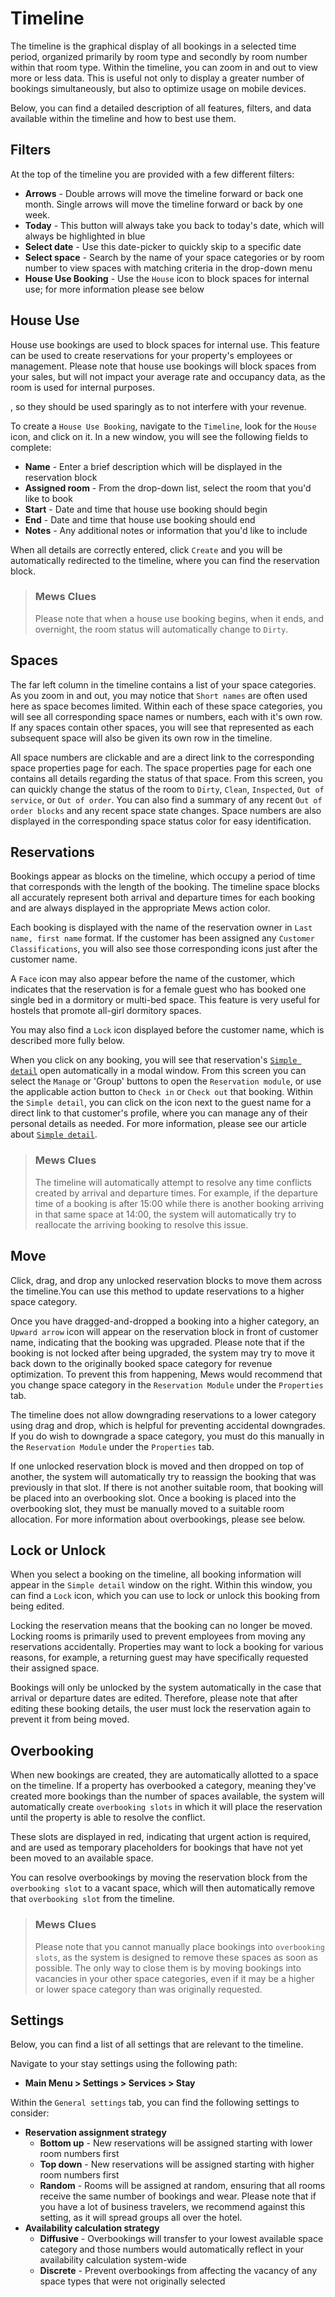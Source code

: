 # Timeline

The timeline is the graphical display of all bookings in a selected time period, organized primarily by room type and secondly by room number within that room type. Within the timeline, you can zoom in and out to view more or less data. This is useful not only to display a greater number of bookings simultaneously, but also to optimize usage on mobile devices.

Below, you can find a detailed description of all features, filters, and data available within the timeline and how to best use them.

## Filters

At the top of the timeline you are provided with a few different filters:

* **Arrows** - Double arrows will move the timeline forward or back one month. Single arrows will move the timeline forward or back by one week.
* **Today** - This button will always take you back to today's date, which will always be highlighted in blue
* **Select date** - Use this date-picker to quickly skip to a specific date
* **Select space** - Search by the name of your space categories or by room number to view spaces with matching criteria in the drop-down menu
* **House Use Booking** - Use the `House` icon to block spaces for internal use; for more information please see below

## House Use

House use bookings are used to block spaces for internal use. This feature can be used to create reservations for your property's employees or management. Please note that house use bookings will block spaces from your sales, but will not impact your average rate and occupancy data, as the room is used for internal purposes.

, so they should be used sparingly as to not interfere with your revenue.

To create a `House Use Booking`, navigate to the `Timeline`, look for the `House` icon, and click on it. In a new window, you will see the following fields to complete:

* **Name** - Enter a brief description which will be displayed in the reservation block
* **Assigned room** - From the drop-down list, select the room that you'd like to book
* **Start** - Date and time that house use booking should begin
* **End** - Date and time that house use booking should end
* **Notes** - Any additional notes or information that you'd like to include

When all details are correctly entered, click `Create` and you will be automatically redirected to the timeline, where you can find the reservation block.

> ### Mews Clues
>
> Please note that when a house use booking begins, when it ends, and overnight, the room status will automatically change to `Dirty`.

## Spaces

The far left column in the timeline contains a list of your space categories. As you zoom in and out, you may notice that `Short names` are often used here as space becomes limited. Within each of these space categories, you will see all corresponding space names or numbers, each with it's own row. If any spaces contain other spaces, you will see that represented as each subsequent space will also be given its own row in the timeline.

All space numbers are clickable and are a direct link to the corresponding space properties page for each. The space properties page for each one contains all details regarding the status of that space. From this screen, you can quickly change the status of the room to `Dirty`, `Clean`, `Inspected`, `Out of service`, or `Out of order`. You can also find a summary of any recent `Out of order blocks` and any recent space state changes. Space numbers are also displayed in the corresponding space status color for easy identification.

## Reservations

Bookings appear as blocks on the timeline, which occupy a period of time that corresponds with the length of the booking. The timeline space blocks all accurately represent both arrival and departure times for each booking and are always displayed in the appropriate Mews action color.

Each booking is displayed with the name of the reservation owner in `Last name, first name` format. If the customer has been assigned any `Customer Classifications`, you will also see those corresponding icons just after the customer name.

A `Face` icon may also appear before the name of the customer, which indicates that the reservation is for a female guest who has booked one single bed in a dormitory or multi-bed space. This feature is very useful for hostels that promote all-girl dormitory spaces.

You may also find a `Lock` icon displayed before the customer name, which is described more fully below.

When you click on any booking, you will see that reservation's [`Simple detail`](https://github.com/mews-systems/commander-guide/tree/aba4aad5c9d2bc8ec74b2a6c202f25d981c8b45b/reservations/simple-detail.html) open automatically in a modal window. From this screen you can select the `Manage` or 'Group' buttons to open the `Reservation module`, or use the applicable action button to `Check in` or `Check out` that booking. Within the `Simple detail`, you can click on the icon next to the guest name for a direct link to that customer's profile, where you can manage any of their personal details as needed. For more information, please see our article about [`Simple detail`](https://github.com/mews-systems/commander-guide/tree/aba4aad5c9d2bc8ec74b2a6c202f25d981c8b45b/reservations/simple-detail.html).

> ### Mews Clues
>
> The timeline will automatically attempt to resolve any time conflicts created by arrival and departure times. For example, if the departure time of a booking is after 15:00 while there is another booking arriving in that same space at 14:00, the system will automatically try to reallocate the arriving booking to resolve this issue.

## Move

Click, drag, and drop any unlocked reservation blocks to move them across the timeline.You can use this method to update reservations to a higher space category.

Once you have dragged-and-dropped a booking into a higher category, an `Upward arrow` icon will appear on the reservation block in front of customer name, indicating that the booking was upgraded. Please note that if the booking is not locked after being upgraded, the system may try to move it back down to the originally booked space category for revenue optimization. To prevent this from happening, Mews would recommend that you change space category in the `Reservation Module` under the `Properties` tab.

The timeline does not allow downgrading reservations to a lower category using drag and drop, which is helpful for preventing accidental downgrades. If you do wish to downgrade a space category, you must do this manually in the `Reservation Module` under the `Properties` tab.

If one unlocked reservation block is moved and then dropped on top of another, the system will automatically try to reassign the booking that was previously in that slot. If there is not another suitable room, that booking will be placed into an overbooking slot. Once a booking is placed into the overbooking slot, they must be manually moved to a suitable room allocation. For more information about overbookings, please see below.

## Lock or Unlock

When you select a booking on the timeline, all booking information will appear in the `Simple detail` window on the right. Within this window, you can find a `Lock` icon, which you can use to lock or unlock this booking from being edited.

Locking the reservation means that the booking can no longer be moved. Locking rooms is primarily used to prevent employees from moving any reservations accidentally. Properties may want to lock a booking for various reasons, for example, a returning guest may have specifically requested their assigned space.

Bookings will only be unlocked by the system automatically in the case that arrival or departure dates are edited. Therefore, please note that after editing these booking details, the user must lock the reservation again to prevent it from being moved.

## Overbooking

When new bookings are created, they are automatically allotted to a space on the timeline. If a property has overbooked a category, meaning they've created more bookings than the number of spaces available, the system will automatically create `overbooking slots` in which it will place the reservation until the property is able to resolve the conflict.

These slots are displayed in red, indicating that urgent action is required, and are used as temporary placeholders for bookings that have not yet been moved to an available space.

You can resolve overbookings by moving the reservation block from the `overbooking slot` to a vacant space, which will then automatically remove that `overbooking slot` from the timeline.

> ### Mews Clues
>
> Please note that you cannot manually place bookings into `overbooking slots`, as the system is designed to remove these spaces as soon as possible. The only way to close them is by moving bookings into vacancies in your other space categories, even if it may be a higher or lower space category than was originally requested.

## Settings

Below, you can find a list of all settings that are relevant to the timeline.

Navigate to your stay settings using the following path:

* **Main Menu &gt; Settings &gt; Services &gt; Stay**

Within the `General settings` tab, you can find the following settings to consider:

* **Reservation assignment strategy**
  * **Bottom up** - New reservations will be assigned starting with lower room numbers first
  * **Top down** - New reservations will be assigned starting with higher room numbers first
  * **Random** - Rooms will be assigned at random, ensuring that all rooms receive the same number of bookings and wear. Please note that if you have a lot of business travelers, we recommend against this setting, as it will spread groups all over the hotel.
* **Availability calculation strategy**
  * **Diffusive** - Overbookings will transfer to your lowest available space category and those numbers would automatically reflect in your availability calculation system-wide
  * **Discrete** - Prevent overbookings from affecting the vacancy of any space types that were not originally selected

